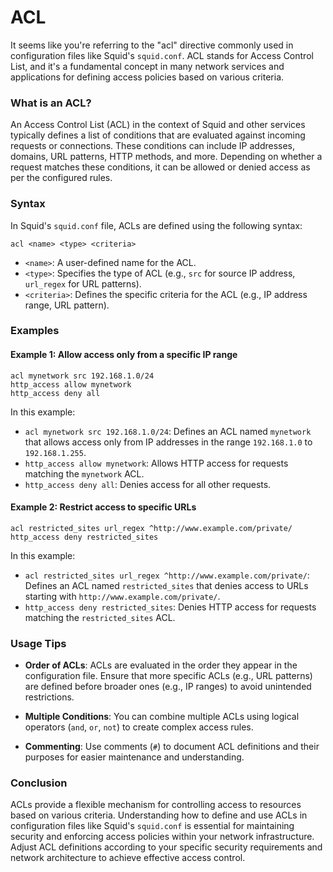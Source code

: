 # ACL
It seems like you're referring to the "acl" directive commonly used in configuration files like Squid's `squid.conf`. ACL stands for Access Control List, and it's a fundamental concept in many network services and applications for defining access policies based on various criteria.

### What is an ACL?

An Access Control List (ACL) in the context of Squid and other services typically defines a list of conditions that are evaluated against incoming requests or connections. These conditions can include IP addresses, domains, URL patterns, HTTP methods, and more. Depending on whether a request matches these conditions, it can be allowed or denied access as per the configured rules.

### Syntax

In Squid's `squid.conf` file, ACLs are defined using the following syntax:

```squid
acl <name> <type> <criteria>
```

- `<name>`: A user-defined name for the ACL.
- `<type>`: Specifies the type of ACL (e.g., `src` for source IP address, `url_regex` for URL patterns).
- `<criteria>`: Defines the specific criteria for the ACL (e.g., IP address range, URL pattern).

### Examples

#### Example 1: Allow access only from a specific IP range

```squid
acl mynetwork src 192.168.1.0/24
http_access allow mynetwork
http_access deny all
```

In this example:
- `acl mynetwork src 192.168.1.0/24`: Defines an ACL named `mynetwork` that allows access only from IP addresses in the range `192.168.1.0` to `192.168.1.255`.
- `http_access allow mynetwork`: Allows HTTP access for requests matching the `mynetwork` ACL.
- `http_access deny all`: Denies access for all other requests.

#### Example 2: Restrict access to specific URLs

```squid
acl restricted_sites url_regex ^http://www.example.com/private/
http_access deny restricted_sites
```

In this example:
- `acl restricted_sites url_regex ^http://www.example.com/private/`: Defines an ACL named `restricted_sites` that denies access to URLs starting with `http://www.example.com/private/`.
- `http_access deny restricted_sites`: Denies HTTP access for requests matching the `restricted_sites` ACL.

### Usage Tips

- **Order of ACLs**: ACLs are evaluated in the order they appear in the configuration file. Ensure that more specific ACLs (e.g., URL patterns) are defined before broader ones (e.g., IP ranges) to avoid unintended restrictions.
  
- **Multiple Conditions**: You can combine multiple ACLs using logical operators (`and`, `or`, `not`) to create complex access rules.

- **Commenting**: Use comments (`#`) to document ACL definitions and their purposes for easier maintenance and understanding.

### Conclusion

ACLs provide a flexible mechanism for controlling access to resources based on various criteria. Understanding how to define and use ACLs in configuration files like Squid's `squid.conf` is essential for maintaining security and enforcing access policies within your network infrastructure. Adjust ACL definitions according to your specific security requirements and network architecture to achieve effective access control.
